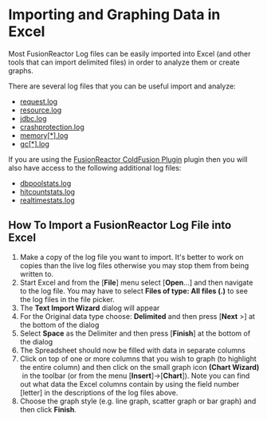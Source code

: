 # Importing and Graphing Data in Excel

Most FusionReactor Log files can be easily imported into Excel (and
other tools that can import delimited files) in order to analyze them or
create graphs.

There are several log files that you can be useful import and analyze:

-   [request.log](Files/Request-Log.md)
-   [resource.log](Files/Resource-Log.md)
-   [jdbc.log](Files/JDBC-Log.md)
-   [crashprotection.log](Files/Crash-Protection-Log.md)
-   [memory\[\*\].log](Memory-Logs.md)
-   [gc\[\*\].log](Files/Garbage-Collection-Logs.md)

If you are using the [FusionReactor ColdFusion Plugin](../Plugins/FusionReactor-ColdFusion-Plugin.md)
plugin then you will also have access to the following additional log files:

-   [dbpoolstats.log](../Plugins/FusionReactor-ColdFusion-Plugin.md#cf-stats)
-   [hitcountstats.log](../Plugins/FusionReactor-ColdFusion-Plugin.md#cf-hit-count)
-   [realtimestats.log](../Plugins/FusionReactor-ColdFusion-Plugin.md#cf-realtime)



## How To Import a FusionReactor Log File into Excel


1.  Make a copy of the log file you want to import. It's better to work
    on copies than the live log files otherwise you may stop them from
    being written to.
2.  Start Excel and from the \[**File**\] menu select \[**Open**...\]
    and then navigate to the log file. You may have to select **Files of
    type: All files (.)** to see the log files in the file picker.
3.  The **Text Import Wizard** dialog will appear
4.  For the Original data type choose: **Delimited** and then press
    \[**Next** &gt;\] at the bottom of the dialog
5.  Select **Space** as the Delimiter and then press \[**Finish**\] at
    the bottom of the dialog
6.  The Spreadsheet should now be filled with data in separate columns
7.  Click on top of one or more columns that you wish to graph (to
    highlight the entire column) and then click on the small graph icon
    **(Chart Wizard)**  in the toolbar (or from the menu
    \[**Insert**\]-&gt;\[**Chart**\]). Note you can find out what data
    the Excel columns contain by using the field number \[letter\] in
    the descriptions of the log files above.
8.  Choose the graph style (e.g. line graph, scatter graph or bar graph)
    and then click **Finish**.  
